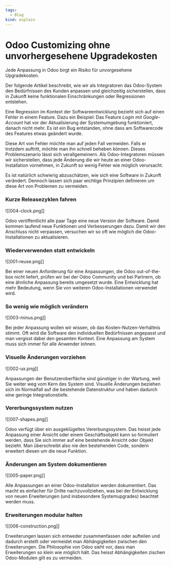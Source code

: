 ```yaml
---
tags:
  - Blog
kind: explain
---
```

# Odoo Customizing ohne unvorhergesehene Upgradekosten

Jede Anpassung in Odoo birgt ein Risiko für unvorgesehene Upgradekosten.

Der folgende Artikel beschreibt, wie wir als Integratoren das Odoo-System den Bedürfnissen des Kunden anpassen und gleichzeitig sicherstellen, dass in Zukunft keine funktionalen Einschränkungen oder Regressionen entstehen.

Eine Regression im Kontext der Softwareentwicklung bezieht sich auf einen Fehler in einem Feature. Dazu ein Beispiel: Das Feature *Login mit Google-Account* hat vor der Aktualisierung der Systemumgebung funktioniert, danach nicht mehr. Es ist ein Bug entstanden, ohne dass am Softwarecode des Features etwas geändert wurde.

Diese Art von Fehler möchte man auf jeden Fall vermeiden. Falls er trotzdem auftritt, möchte man ihn schnell beheben können. Dieses Problemszenario lässt sich verallgemeinern. Als Odoo-Integratoren müssen wir sicherstellen, dass jede Änderung die wir heute an einer Odoo-Installation vornehmen, in Zukunft so wenig Fehler wie möglich verursacht.

Es ist natürlich schwierig abzuschätzen, wie sich eine Software in Zukunft verändert. Dennoch lassen sich paar wichtige Prinzipien definieren um diese Art von Problemen zu vermeiden.

### Kurze Releasezyklen fahren

![[004-clock.png]]

Odoo veröffentlicht alle paar Tage eine neue Version der Software. Damit kommen laufend neue Funktionen und Verbesserungen dazu. Damit wir den Anschluss nicht verpassen, versuchen wir so oft wie möglich die Odoo-Installationen zu aktualisieren.

### Wiederverwenden statt entwickeln

![[001-reuse.png]]

Bei einer neuen Anforderung für eine Anpassungen, die Odoo out-of-the-box nicht liefert, prüfen wir bei der Odoo Community und bei Partnern, ob eine ähnliche Anpassung bereits umgesetzt wurde. Eine Entwicklung hat mehr Bedeutung, wenn Sie von weiteren Odoo-Installationen verwendet wird.

### So wenig wie möglich verändern

![[003-minus.png]]

Bei jeder Anpassung wollen wir wissen, ob das Kosten-Nutzen-Verhältnis stimmt. Oft wird die Software den individuellen Bedürfnissen angepasst und man vergisst dabei den gesamten Kontext. Eine Anpassung am System muss sich immer für alle Anwender lohnen.

### Visuelle Änderungen vorziehen

![[002-ux.png]]

Anpassungen der Benutzeroberfläche sind günstiger in der Wartung, weil Sie weiter weg vom Kern des System sind. Visuelle Änderungen beziehen sich im Normalfall auf die bestehende Datenstruktur und haben dadurch eine geringe Integrationstiefe.

### Vererbungssystem nutzen

![[007-shapes.png]]

Odoo verfügt über ein ausgeklügeltes Vererbungssystem. Das heisst jede Anpassung einer Ansicht oder einem Geschäftsobjekt kann so formuliert werden, dass Sie sich immer auf eine bestehende Ansicht oder Objekt bezieht. Man überschreibt also nie den bestehenden Code, sondern erweitert diesen um die neue Funktion.

### Änderungen am System dokumentieren

![[005-paper.png]]

Alle Anpassungen an einer Odoo-Installation werden dokumentiert. Das macht es einfacher für Dritte nachzuvollziehen, was bei der Entwicklung von neuen Erweiterungen (und insbesondere Systemupgrades) beachtet werden muss.

### Erweiterungen modular halten

![[006-construction.png]]

Erweiterungen lassen sich entweder zusammenfassen oder aufteilen und dadurch erstellt oder vermeidet man Abhängigkeiten zwischen den Erweiterungen. Die Philosophie von Odoo sieht vor, dass man Erweiterungen so klein wie möglich hält. Das heisst Abhängigkeiten zischen Odoo-Modulen gilt es zu vermeiden.
